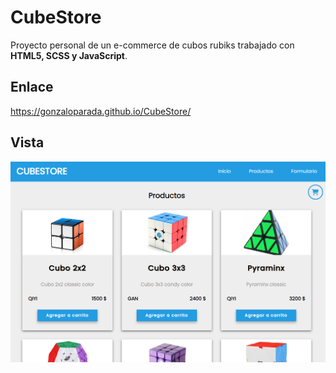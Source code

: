 #  CubeStore

Proyecto personal de un e-commerce de cubos rubiks trabajado con **HTML5, SCSS y JavaScript**.

## Enlace

https://gonzaloparada.github.io/CubeStore/

## Vista

<img src="./assets/imagenes/vistaPage.PNG">
